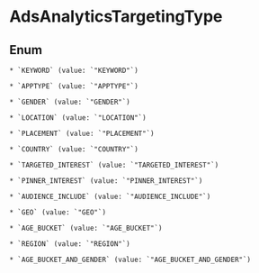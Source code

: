 
# AdsAnalyticsTargetingType

## Enum


    * `KEYWORD` (value: `"KEYWORD"`)

    * `APPTYPE` (value: `"APPTYPE"`)

    * `GENDER` (value: `"GENDER"`)

    * `LOCATION` (value: `"LOCATION"`)

    * `PLACEMENT` (value: `"PLACEMENT"`)

    * `COUNTRY` (value: `"COUNTRY"`)

    * `TARGETED_INTEREST` (value: `"TARGETED_INTEREST"`)

    * `PINNER_INTEREST` (value: `"PINNER_INTEREST"`)

    * `AUDIENCE_INCLUDE` (value: `"AUDIENCE_INCLUDE"`)

    * `GEO` (value: `"GEO"`)

    * `AGE_BUCKET` (value: `"AGE_BUCKET"`)

    * `REGION` (value: `"REGION"`)

    * `AGE_BUCKET_AND_GENDER` (value: `"AGE_BUCKET_AND_GENDER"`)



